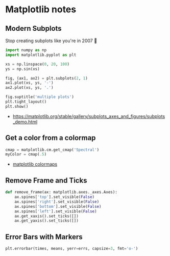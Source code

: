 # Matplotlib notes

## Modern Subplots

Stop creating subplots like you're in 2007 😬

```py
import numpy as np
import matplotlib.pyplot as plt

xs = np.linspace(0, 20, 100)
ys = np.sin(xs)

fig, (ax1, ax2) = plt.subplots(2, 1)
ax1.plot(xs, ys, '-')
ax2.plot(xs, ys, '.')

fig.suptitle('multiple plots')
plt.tight_layout()
plt.show()
```

* https://matplotlib.org/stable/gallery/subplots_axes_and_figures/subplots_demo.html

## Get a color from a colormap

```py
cmap = matplotlib.cm.get_cmap('Spectral')
myColor = cmap(.5)
```

* [matplotlib colormaps](https://matplotlib.org/stable/tutorials/colors/colormaps.html)

## Remove Frame and Ticks

```py
def remove_frame(ax: matplotlib.axes._axes.Axes):
    ax.spines['top'].set_visible(False)
    ax.spines['right'].set_visible(False)
    ax.spines['bottom'].set_visible(False)
    ax.spines['left'].set_visible(False)
    ax.get_xaxis().set_ticks([])
    ax.get_yaxis().set_ticks([])
```

## Error Bars with Markers
```py
plt.errorbar(times, means, yerr=errs, capsize=3, fmt='o-')
```
